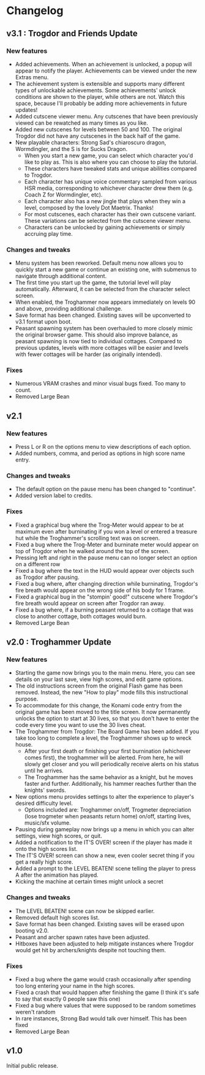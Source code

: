 # Changelog

## v3.1 : Trogdor and Friends Update

### New features 

- Added achievements. When an achievement is unlocked, a popup will appear to notify the player. Achievements can be viewed under the new Extras menu.
- The achievement system is extensible and supports many different types of unlockable achievements. Some achievements' unlock conditions are shown to the player, while others are not. Watch this space, because I'll probably be adding more achievements in future updates!
- Added cutscene viewer menu. Any cutscenes that have been previously viewed can be rewatched as many times as you like.
- Added new cutscenes for levels between 50 and 100. The original Trogdor did not have any cutscenes in the back half of the game.
- New playable characters: Strong Sad's chiaroscuro dragon, Wormdingler, and the S is for Sucks Dragon.
  - When you start a new game, you can select which character you'd like to play as. This is also where you can choose to play the tutorial.
  - These characters have tweaked stats and unique abilities compared to Trogdor.
  - Each character has unique voice commentary sampled from various HSR media, corresponding to whichever character drew them (e.g. Coach Z for Wormdingler, etc). 
  - Each character also has a new jingle that plays when they win a level, composed by the lovely Dot Maetrix. Thanks!
  - For most cutscenes, each character has their own cutscene variant. These variations can be selected from the cutscene viewer menu.
  - Characters can be unlocked by gaining achievements or simply accruing play time.

### Changes and tweaks
- Menu system has been reworked. Default menu now allows you to quickly start a new game or continue an existing one, with submenus to navigate through additional content.
- The first time you start up the game, the tutorial level will play automatically. Afterward, it can be selected from the character select screen.
- When enabled, the Troghammer now appears immediately on levels 90 and above, providing additional challenge.
- Save format has been changed. Existing saves will be upconverted to v3.1 format upon boot.
- Peasant spawning system has been overhauled to more closely mimic the original browser game. This should also improve balance, as peasant spawning is now tied to individual cottages. Compared to previous updates, levels with more cottages will be easier and levels with fewer cottages will be harder (as originally intended).

### Fixes
- Numerous VRAM crashes and minor visual bugs fixed. Too many to count.
- Removed Large Bean

## v2.1

### New features
- Press L or R on the options menu to view descriptions of each option.
- Added numbers, comma, and period as options in high score name entry.

### Changes and tweaks
- The default option on the pause menu has been changed to "continue".
- Added version label to credits.

### Fixes
- Fixed a graphical bug where the Trog-Meter would appear to be at maximum even after burninating if you won a level or entered a treasure hut while the Troghammer's scrolling text was on screen.
- Fixed a bug where the Trog-Meter and burninate meter would appear on top of Trogdor when he walked around the top of the screen.
- Pressing left and right in the pause menu can no longer select an option on a different row
- Fixed a bug where the text in the HUD would appear over objects such as Trogdor after pausing.
- Fixed a bug where, after changing direction while burninating, Trogdor's fire breath would appear on the wrong side of his body for 1 frame.
- Fixed a graphical bug in the "stompin' good!" cutscene where Trogdor's fire breath would appear on screen after Trogdor ran away.
- Fixed a bug where, if a burning peasant returned to a cottage that was close to another cottage, both cottages would burn.
- Removed Large Bean

## v2.0 : Troghammer Update

### New features
- Starting the game now brings you to the main menu. Here, you can see details on your last save, view high scores, and edit game options.
- The old instructions screen from the original Flash game has been removed. Instead, the new "How to play" mode fills this instructional purpose.
- To accommodate for this change, the Konami code entry from the original game has been moved to the title screen. It now permanently unlocks the option to start at 30 lives, so that you don't have to enter the code every time you want to use the 30 lives cheat. 
- The Troghammer from Trogdor: The Board Game has been added. If you take too long to complete a level, the Troghammer shows up to wreck house.
  - After your first death or finishing your first burnination (whichever comes first), the troghammer will be alerted. From here, he will slowly get closer and you will periodically receive alerts on his status until he arrives. 
  - The Troghammer has the same behavior as a knight, but he moves faster and further. Additionally, his hammer reaches further than the knights' swords.
- New options menu provides settings to alter the experience to player's desired difficulty level.
  - Options included are: Troghammer on/off, Trogmeter depreciation (lose trogmeter when peasants return home) on/off, starting lives, music/sfx volume. 
- Pausing during gameplay now brings up a menu in which you can alter settings, view high scores, or quit.
- Added a notification to the IT'S OVER! screen if the player has made it onto the high scores list. 
- The IT'S OVER! screen can show a new, even cooler secret thing if you get a really high score. 
- Added a prompt to the LEVEL BEATEN! scene telling the player to press A after the animation has played.
- Kicking the machine at certain times might unlock a secret 

### Changes and tweaks 
- The LEVEL BEATEN! scene can now be skipped earlier. 
- Removed default high scores list. 
- Save format has been changed. Existing saves will be erased upon booting v2.0. 
- Peasant and archer spawn rates have been adjusted. 
- Hitboxes have been adjusted to help mitigate instances where Trogdor would get hit by archers/knights despite not touching them. 

### Fixes
- Fixed a bug where the game would crash occasionally after spending too long entering your name in the high scores. 
- Fixed a crash that would happen after finishing the game (I think it's safe to say that exactly 0 people saw this one)
- Fixed a bug where values that were supposed to be random sometimes weren't random
- In rare instances, Strong Bad would talk over himself. This has been fixed
- Removed Large Bean

## v1.0

Initial public release.